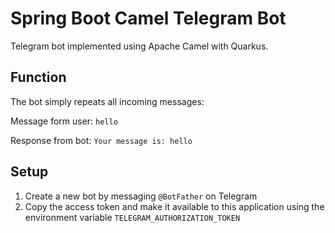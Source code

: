 # Spring Boot Camel Telegram Bot
Telegram bot implemented using Apache Camel with Quarkus.


## Function
The bot simply repeats all incoming messages:

Message form user: `hello`

Response from bot: `Your message is: hello`

## Setup
1. Create a new bot by messaging `@BotFather` on Telegram
2. Copy the access token and make it available to this application using the environment variable `TELEGRAM_AUTHORIZATION_TOKEN`